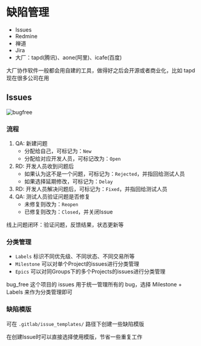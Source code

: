 # 缺陷管理

- Issues
- Redmine
- 禅道
- Jira
- 大厂：tapd(腾讯)、aone(阿里)、icafe(百度)

大厂协作软件一般都会用自建的工具，做得好之后会开源或者商业化，比如 tapd 现在很多公司在用

## Issues

![bugfree](https://image.zuoright.com/bugfree.jpg)

### 流程

1. QA: 新建问题
    - 分配给自己，可标记为：`New`
    - 分配给对应开发人员，可标记改为：`Open`
2. RD: 开发人员收到问题后
    - 如果认为这不是一个问题，可标记为：`Rejected`，并指回给测试人员
    - 如果选择延期修改，可标记为：`Delay`
3. RD: 开发人员解决问题后，可标记为：`Fixed`，并指回给测试人员
4. QA: 测试人员验证问题是否修复
    - 未修复则改为：`Reopen`
    - 已修复则改为：`Closed`，并关闭Issue

线上问题闭环：验证问题，反馈结果，状态更新等

### 分类管理

- `Labels` 标识不同优先级、不同状态、不同交易所等
- `Milestone` 可以对单个Project的issues进行分类管理
- `Epics` 可以对同Groups下的多个Projects的issues进行分类管理

bug_free 这个项目的 issues 用于统一管理所有的 bug，选择 Milestone + Labels 来作为分类管理即可

### 缺陷模版

可在 `.gitlab/issue_templates/` 路径下创建一些缺陷模版

在创建Issue时可以直接选择使用模版，节省一些重复工作
